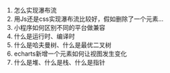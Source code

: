 1. 怎么实现瀑布流
2. 用Js还是css实现瀑布流比较好，假如删除了一个元素...
3. 小程序如何区别不同的平台做兼容
4. 什么是运行时、编译时
5. 什么是哈夫曼树、什么是最优二叉树
6. echarts新增一个元素如何让视图发生变化
7. 什么是堆、什么是栈、什么是指针